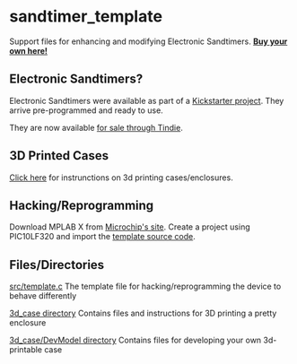 # sandtimer_template
Support files for enhancing and modifying Electronic Sandtimers. **[Buy your own here!](https://www.tindie.com/products/kayvon/electronic-sand-timer-qty-6/)**

## Electronic Sandtimers?
Electronic Sandtimers were available as part of a [Kickstarter project](https://www.kickstarter.com/projects/812600116/electronic-sandtimers-fun-meets-functional/). They arrive pre-programmed and ready to use.

They are now available [for sale through Tindie](https://www.tindie.com/products/kayvon/electronic-sand-timer-qty-6/).

## 3D Printed Cases
[Click here](3d_case/README.md) for instrunctions on 3d printing cases/enclosures.

## Hacking/Reprogramming
Download MPLAB X from [Microchip's site](https://www.microchip.com/mplab/mplab-x-ide).
Create a project using PIC10LF320 and import the [template source code](src/template.c).

## Files/Directories
[src/template.c](src/template.c) The template file for hacking/reprogramming the device to behave differently

[3d_case directory](3d_case) Contains files and instructions for 3D printing a pretty enclosure

[3d_case/DevModel directory](3d_case/DevModel) Contains files for developing your own 3d-printable case

